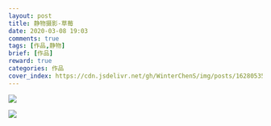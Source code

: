 ```yaml
---
layout: post
title: 静物摄影-草莓
date: 2020-03-08 19:03
comments: true
tags: [作品,静物]
brief: [作品]
reward: true
categories: 作品
cover_index: https://cdn.jsdelivr.net/gh/WinterChenS/img/posts/1628053537743162.png
---
```


![](https://cdn.jsdelivr.net/gh/WinterChenS/img/posts/1628053539729598.png)

![](https://cdn.jsdelivr.net/gh/WinterChenS/img/posts/1628053541343202.png)

